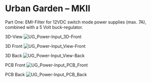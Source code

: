 # Urban Garden – MKII

Part One: EMI-Filter for 12VDC switch mode power supplies (max. 7A), combined with a 5 Volt buck-regulator. 

3D-View
![UG_Power-Input_3D-Front](https://user-images.githubusercontent.com/65862198/115443113-25f7b080-a213-11eb-97b9-b58c121850ea.png)

3D Front
![UG_Power-Input_View-Front](https://user-images.githubusercontent.com/65862198/115444152-83403180-a214-11eb-9dcf-c61cf295564c.png)

3D Back
![UG_Power-Input_View-Back](https://user-images.githubusercontent.com/65862198/115444164-863b2200-a214-11eb-9df6-9f49d44f2c85.png)

PCB Front
![UG_Power-Input_PCB_Front](https://user-images.githubusercontent.com/65862198/115447020-4b3aed80-a218-11eb-8b0c-27efdaa0f9d8.png)

PCB Back
![UG_Power-Input_PCB_Back](https://user-images.githubusercontent.com/65862198/115447033-4ece7480-a218-11eb-9101-146bbec6332c.png)
